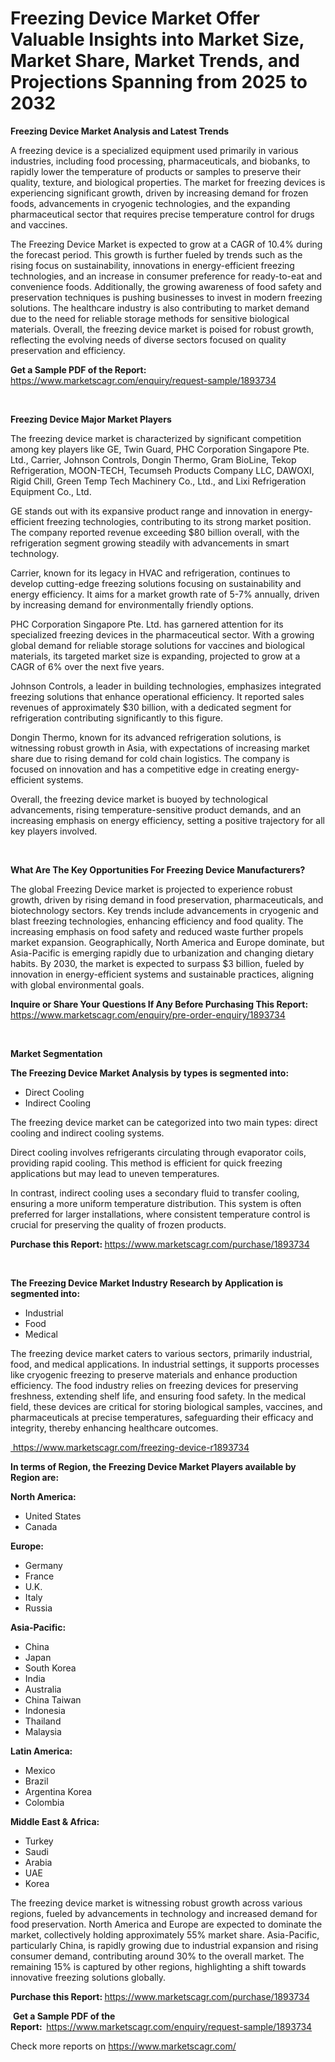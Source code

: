 <p><h1>Freezing Device Market Offer Valuable Insights into Market Size, Market Share, Market Trends, and Projections Spanning from 2025 to 2032</h1></p><p><strong>Freezing Device Market Analysis and Latest Trends</strong></p>
<p><p>A freezing device is a specialized equipment used primarily in various industries, including food processing, pharmaceuticals, and biobanks, to rapidly lower the temperature of products or samples to preserve their quality, texture, and biological properties. The market for freezing devices is experiencing significant growth, driven by increasing demand for frozen foods, advancements in cryogenic technologies, and the expanding pharmaceutical sector that requires precise temperature control for drugs and vaccines.</p><p>The Freezing Device Market is expected to grow at a CAGR of 10.4% during the forecast period. This growth is further fueled by trends such as the rising focus on sustainability, innovations in energy-efficient freezing technologies, and an increase in consumer preference for ready-to-eat and convenience foods. Additionally, the growing awareness of food safety and preservation techniques is pushing businesses to invest in modern freezing solutions. The healthcare industry is also contributing to market demand due to the need for reliable storage methods for sensitive biological materials. Overall, the freezing device market is poised for robust growth, reflecting the evolving needs of diverse sectors focused on quality preservation and efficiency.</p></p>
<p><strong>Get a Sample PDF of the Report:&nbsp;</strong> <a href="https://www.marketscagr.com/enquiry/request-sample/1893734?utm_campaign=3224&utm_medium=2&utm_source=Github&utm_content=ia&utm_term=11042025&utm_id=freezing-device">https://www.marketscagr.com/enquiry/request-sample/1893734</a></p>
<p>&nbsp;</p>
<p><strong>Freezing Device Major Market Players</strong></p>
<p><p>The freezing device market is characterized by significant competition among key players like GE, Twin Guard, PHC Corporation Singapore Pte. Ltd., Carrier, Johnson Controls, Dongin Thermo, Gram BioLine, Tekop Refrigeration, MOON-TECH, Tecumseh Products Company LLC, DAWOXI, Rigid Chill, Green Temp Tech Machinery Co., Ltd., and Lixi Refrigeration Equipment Co., Ltd. </p><p>GE stands out with its expansive product range and innovation in energy-efficient freezing technologies, contributing to its strong market position. The company reported revenue exceeding $80 billion overall, with the refrigeration segment growing steadily with advancements in smart technology. </p><p>Carrier, known for its legacy in HVAC and refrigeration, continues to develop cutting-edge freezing solutions focusing on sustainability and energy efficiency. It aims for a market growth rate of 5-7% annually, driven by increasing demand for environmentally friendly options.</p><p>PHC Corporation Singapore Pte. Ltd. has garnered attention for its specialized freezing devices in the pharmaceutical sector. With a growing global demand for reliable storage solutions for vaccines and biological materials, its targeted market size is expanding, projected to grow at a CAGR of 6% over the next five years.</p><p>Johnson Controls, a leader in building technologies, emphasizes integrated freezing solutions that enhance operational efficiency. It reported sales revenues of approximately $30 billion, with a dedicated segment for refrigeration contributing significantly to this figure.</p><p>Dongin Thermo, known for its advanced refrigeration solutions, is witnessing robust growth in Asia, with expectations of increasing market share due to rising demand for cold chain logistics. The company is focused on innovation and has a competitive edge in creating energy-efficient systems.</p><p>Overall, the freezing device market is buoyed by technological advancements, rising temperature-sensitive product demands, and an increasing emphasis on energy efficiency, setting a positive trajectory for all key players involved.</p></p>
<p>&nbsp;</p>
<p><strong>What Are The Key Opportunities For Freezing Device Manufacturers?</strong></p>
<p><p>The global Freezing Device market is projected to experience robust growth, driven by rising demand in food preservation, pharmaceuticals, and biotechnology sectors. Key trends include advancements in cryogenic and blast freezing technologies, enhancing efficiency and food quality. The increasing emphasis on food safety and reduced waste further propels market expansion. Geographically, North America and Europe dominate, but Asia-Pacific is emerging rapidly due to urbanization and changing dietary habits. By 2030, the market is expected to surpass $3 billion, fueled by innovation in energy-efficient systems and sustainable practices, aligning with global environmental goals.</p></p>
<p><strong>Inquire or Share Your Questions If Any Before Purchasing This Report:</strong> <a href="https://www.marketscagr.com/enquiry/pre-order-enquiry/1893734?utm_campaign=3224&utm_medium=2&utm_source=Github&utm_content=ia&utm_term=11042025&utm_id=freezing-device">https://www.marketscagr.com/enquiry/pre-order-enquiry/1893734</a></p>
<p>&nbsp;</p>
<p><strong>Market Segmentation</strong></p>
<p><strong>The Freezing Device Market Analysis by types is segmented into:</strong></p>
<p><ul><li>Direct Cooling</li><li>Indirect Cooling</li></ul></p>
<p><p>The freezing device market can be categorized into two main types: direct cooling and indirect cooling systems. </p><p>Direct cooling involves refrigerants circulating through evaporator coils, providing rapid cooling. This method is efficient for quick freezing applications but may lead to uneven temperatures.</p><p>In contrast, indirect cooling uses a secondary fluid to transfer cooling, ensuring a more uniform temperature distribution. This system is often preferred for larger installations, where consistent temperature control is crucial for preserving the quality of frozen products.</p></p>
<p><strong>Purchase this Report:&nbsp;</strong><a href="https://www.marketscagr.com/purchase/1893734?utm_campaign=3224&utm_medium=2&utm_source=Github&utm_content=ia&utm_term=11042025&utm_id=freezing-device">https://www.marketscagr.com/purchase/1893734</a></p>
<p>&nbsp;</p>
<p><strong>The Freezing Device Market Industry Research by Application is segmented into:</strong></p>
<p><ul><li>Industrial</li><li>Food</li><li>Medical</li></ul></p>
<p><p>The freezing device market caters to various sectors, primarily industrial, food, and medical applications. In industrial settings, it supports processes like cryogenic freezing to preserve materials and enhance production efficiency. The food industry relies on freezing devices for preserving freshness, extending shelf life, and ensuring food safety. In the medical field, these devices are critical for storing biological samples, vaccines, and pharmaceuticals at precise temperatures, safeguarding their efficacy and integrity, thereby enhancing healthcare outcomes.</p></p>
<p><a href="https://www.marketscagr.com/freezing-device-r1893734?utm_campaign=3224&utm_medium=2&utm_source=Github&utm_content=ia&utm_term=11042025&utm_id=freezing-device">&nbsp;https://www.marketscagr.com/freezing-device-r1893734</a></p>
<p><strong>In terms of Region, the Freezing Device Market Players available by Region are:</strong></p>
<p>
    <p> <strong> North America: </strong>
        <ul>
            <li>United States</li>
            <li>Canada</li>
        </ul>
        </p> 
    <p> <strong> Europe: </strong>
        <ul>
            <li>Germany</li>
            <li>France</li>
            <li>U.K.</li>
            <li>Italy</li>
            <li>Russia</li>
        </ul>
        </p> 
    <p> <strong> Asia-Pacific: </strong>
        <ul>
            <li>China</li>
            <li>Japan</li>
            <li>South Korea</li>
            <li>India</li>
            <li>Australia</li>
            <li>China Taiwan</li>
            <li>Indonesia</li>
            <li>Thailand</li>
            <li>Malaysia</li>
        </ul>
        </p> 
    <p> <strong> Latin America: </strong>
        <ul>
            <li>Mexico</li>
            <li>Brazil</li>
            <li>Argentina Korea</li>
            <li>Colombia</li>
        </ul>
        </p> 
    <p> <strong> Middle East & Africa: </strong>
        <ul>
            <li>Turkey</li>
            <li>Saudi</li>
            <li>Arabia</li>
            <li>UAE</li>
            <li>Korea</li>
        </ul>
    </p>
    </p>
<p><p>The freezing device market is witnessing robust growth across various regions, fueled by advancements in technology and increased demand for food preservation. North America and Europe are expected to dominate the market, collectively holding approximately 55% market share. Asia-Pacific, particularly China, is rapidly growing due to industrial expansion and rising consumer demand, contributing around 30% to the overall market. The remaining 15% is captured by other regions, highlighting a shift towards innovative freezing solutions globally.</p></p>
<p><strong>Purchase this Report: </strong><a href="https://www.marketscagr.com/purchase/1893734?utm_campaign=3224&utm_medium=2&utm_source=Github&utm_content=ia&utm_term=11042025&utm_id=freezing-device">https://www.marketscagr.com/purchase/1893734</a></p>
<p>&nbsp;<strong>Get a Sample PDF of the Report:&nbsp;&nbsp;</strong><a href="https://www.marketscagr.com/enquiry/request-sample/1893734?utm_campaign=3224&utm_medium=2&utm_source=Github&utm_content=ia&utm_term=11042025&utm_id=freezing-device">https://www.marketscagr.com/enquiry/request-sample/1893734</a></p>
<p><strong></strong></p>
<p>Check more reports on <a href="https://www.marketscagr.com/?utm_campaign=3224&utm_medium=2&utm_source=Github&utm_content=ia&utm_term=11042025&utm_id=freezing-device">https://www.marketscagr.com/</a></p>